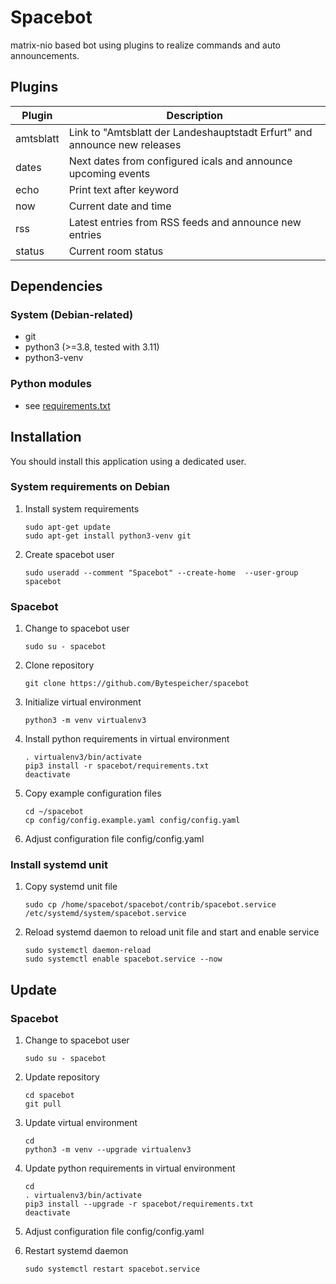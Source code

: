 # Spacebot
matrix-nio based bot using plugins to realize commands and auto announcements.

## Plugins
| Plugin | Description |
| --- | --- |
| amtsblatt | Link to "Amtsblatt der Landeshauptstadt Erfurt" and announce new releases |
| dates | Next dates from configured icals and announce upcoming events |
| echo | Print text after keyword |
| now | Current date and time |
| rss | Latest entries from RSS feeds and announce new entries |
| status | Current room status |

## Dependencies
### System (Debian-related)
* git
* python3 (>=3.8, tested with 3.11)
* python3-venv

### Python modules
* see [requirements.txt](requirements.txt)

## Installation

You should install this application using a dedicated user.

### System requirements on Debian

1. Install system requirements
    ```shell
    sudo apt-get update
    sudo apt-get install python3-venv git
    ```

2. Create spacebot user
    ```shell
    sudo useradd --comment "Spacebot" --create-home  --user-group spacebot
    ```

### Spacebot

1. Change to spacebot user
    ```shell
    sudo su - spacebot
    ```

2. Clone repository
    ```shell
    git clone https://github.com/Bytespeicher/spacebot
    ```
3. Initialize virtual environment
    ```shell
    python3 -m venv virtualenv3
    ```
4. Install python requirements in virtual environment
    ```shell
    . virtualenv3/bin/activate
    pip3 install -r spacebot/requirements.txt
    deactivate
    ```
5. Copy example configuration files
    ```shell
    cd ~/spacebot
    cp config/config.example.yaml config/config.yaml
    ```

6. Adjust configuration file config/config.yaml

### Install systemd unit

1. Copy systemd unit file
    ```shell
    sudo cp /home/spacebot/spacebot/contrib/spacebot.service /etc/systemd/system/spacebot.service
    ```

3. Reload systemd daemon to reload unit file and start and enable service
    ```shell
    sudo systemctl daemon-reload
    sudo systemctl enable spacebot.service --now
    ```
## Update

### Spacebot

1. Change to spacebot user
    ```shell
    sudo su - spacebot
    ```

2. Update repository
    ```shell
    cd spacebot
    git pull
    ```

3. Update virtual environment
    ```shell
    cd
    python3 -m venv --upgrade virtualenv3
    ```

4. Update python requirements in virtual environment
    ```shell
    cd
    . virtualenv3/bin/activate
    pip3 install --upgrade -r spacebot/requirements.txt
    deactivate
    ```

5. Adjust configuration file config/config.yaml

6. Restart systemd daemon
    ```shell
    sudo systemctl restart spacebot.service
    ```

